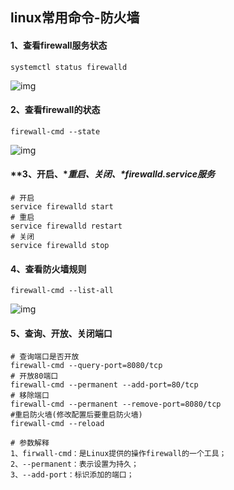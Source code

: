 ## linux常用命令-防火墙

#### **1、查看firewall服务状态**

```
systemctl status firewalld
```

![img](https://imgconvert.csdnimg.cn/aHR0cHM6Ly9pbWFnZXMyMDE1LmNuYmxvZ3MuY29tL2Jsb2cvOTY0MTc1LzIwMTcwNy85NjQxNzUtMjAxNzA3MDQxMDQyNTkxNTktOTEzMjE4Nzc1LnBuZw?x-oss-process=image/format,png)

#### **2、查看firewall的状态**

```
firewall-cmd --state
```

 ![img](https://imgconvert.csdnimg.cn/aHR0cHM6Ly9pbWFnZXMyMDE1LmNuYmxvZ3MuY29tL2Jsb2cvOTY0MTc1LzIwMTcwNy85NjQxNzUtMjAxNzA3MDQxMDQ0MjU3NjktNjk4ODQ0MDQxLnBuZw?x-oss-process=image/format,png)

#### **3、开启、\**重启、关闭、\**firewalld.service服务**

```
# 开启
service firewalld start
# 重启
service firewalld restart
# 关闭
service firewalld stop
```

#### **4、查看防火墙规则**

```
firewall-cmd --list-all 
```

![img](https://img-blog.csdnimg.cn/2019082711382141.png?x-oss-process=image/watermark,type_ZmFuZ3poZW5naGVpdGk,shadow_10,text_aHR0cHM6Ly9ibG9nLmNzZG4ubmV0L3p6X2xrdw==,size_16,color_FFFFFF,t_70)

#### **5、查询、开放、关闭端口**

 

```
# 查询端口是否开放
firewall-cmd --query-port=8080/tcp
# 开放80端口
firewall-cmd --permanent --add-port=80/tcp
# 移除端口
firewall-cmd --permanent --remove-port=8080/tcp
#重启防火墙(修改配置后要重启防火墙)
firewall-cmd --reload

# 参数解释
1、firwall-cmd：是Linux提供的操作firewall的一个工具；
2、--permanent：表示设置为持久；
3、--add-port：标识添加的端口；
```